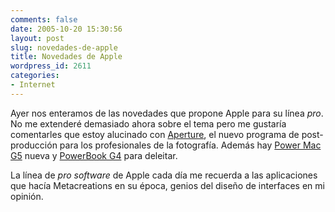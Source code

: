 ```yaml
---
comments: false
date: 2005-10-20 15:30:56
layout: post
slug: novedades-de-apple
title: Novedades de Apple
wordpress_id: 2611
categories:
- Internet
---
```


Ayer nos enteramos de las novedades que propone Apple para su línea _pro_. No me extenderé demasiado ahora sobre el tema pero me gustaría comentarles que estoy alucinado con [Aperture](http://www.apple.com/aperture/), el nuevo programa de post-producción para los profesionales de la fotografía. Además hay [Power Mac G5](http://www.apple.com/powermac/) nueva y [PowerBook G4](http://www.apple.com/powerbook/) para deleitar.





La línea de _pro software_ de Apple cada día me recuerda a las aplicaciones que hacía Metacreations en su época, genios del diseño de interfaces en mi opinión.
